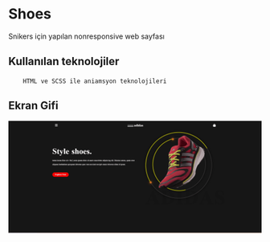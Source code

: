<h1>Shoes</h1>

Snikers için yapılan nonresponsive web sayfası

<h2> Kullanılan teknolojiler </h2>
        
        HTML ve SCSS ile aniamsyon teknolojileri

<h2> Ekran Gifi </h2>

![](shoes.gif)

